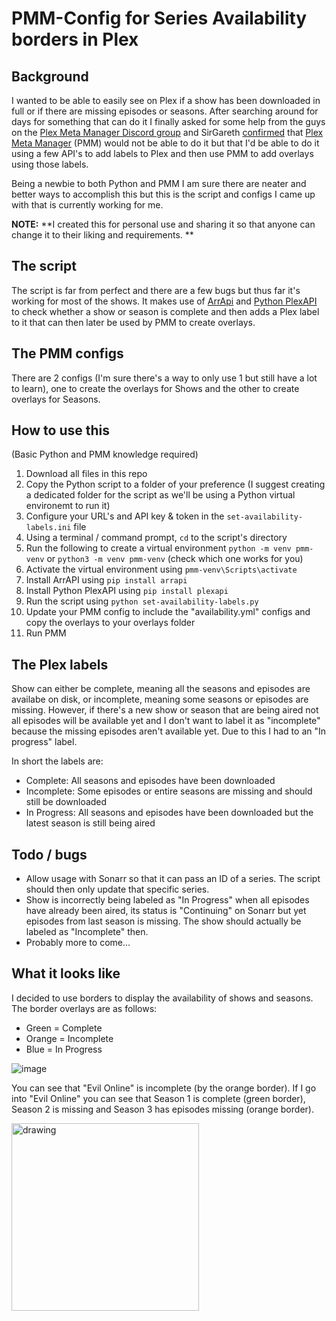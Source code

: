 # PMM-Config for Series Availability borders in Plex

## Background
I wanted to be able to easily see on Plex if a show has been downloaded in full or if there are missing episodes or seasons. After searching around for days for something that can do it I finally asked for some help from the guys on the [Plex Meta Manager Discord group](https://discord.gg/NfH6mGFuAB) and SirGareth [confirmed](https://discord.com/channels/822460010649878528/822460010649878531/1061099419153469571) that [Plex Meta Manager](https://metamanager.wiki/en/latest/index.html) (PMM) would not be able to do it but that I'd be able to do it using a few API's to add labels to Plex and then use PMM to add overlays using those labels.

Being a newbie to both Python and PMM I am sure there are neater and better ways to accomplish this but this is the script and configs I came up with that is currently working for me.  

**NOTE:** 
**I created this for personal use and sharing it so that anyone can change it to their liking and requirements. **


## The script
The script is far from perfect and there are a few bugs but thus far it's working for most of the shows. It makes use of [ArrApi](https://arrapi.metamanager.wiki/en/latest/index.html) and [Python PlexAPI](https://python-plexapi.readthedocs.io/en/latest/introduction.html) to check whether a show or season is complete and then adds a Plex label to it that can then later be used by PMM to create overlays.

## The PMM configs
There are 2 configs (I'm sure there's a way to only use 1 but still have a lot to learn), one to create the overlays for Shows and the other to create overlays for Seasons. 

## How to use this
(Basic Python and PMM knowledge required)
1. Download all files in this repo
2. Copy the Python script to a folder of your preference (I suggest creating a dedicated folder for the script as we'll be using a Python virtual environemt to run it)
3. Configure your URL's and API key & token in the `set-availability-labels.ini` file
4. Using a terminal / command prompt, `cd` to the script's directory
5. Run the following to create a virtual environment `python -m venv pmm-venv` or `python3 -m venv pmm-venv` (check which one works for you)
6. Activate the virtual environment using `pmm-venv\Scripts\activate`
7. Install ArrAPI using `pip install arrapi`
8. Install Python PlexAPI using `pip install plexapi`
9. Run the script using `python set-availability-labels.py`
10. Update your PMM config to include the "availability.yml" configs and copy the overlays to your overlays folder
11. Run PMM

## The Plex labels
Show can either be complete, meaning all the seasons and episodes are availabe on disk, or incomplete, meaning some seasons or episodes are missing.  However, if there's a new show or season that are being aired not all episodes will be available yet and I don't want to label it as "incomplete" because the missing episodes aren't available yet.  Due to this I had to an "In progress" label.

In short the labels are:
* Complete: All seasons and episodes have been downloaded
* Incomplete: Some episodes or entire seasons are missing and should still be downloaded
* In Progress: All seasons and episodes have been downloaded but the latest season is still being aired

## Todo / bugs
- Allow usage with Sonarr so that it can pass an ID of a series.  The script should then only update that specific series.
- Show is incorrectly being labeled as "In Progress" when all episodes have already been aired, its status is "Continuing" on Sonarr but yet episodes from last season is missing.  The show should actually be labeled as "Incomplete" then.
- Probably more to come...

## What it looks like
I decided to use borders to display the availability of shows and seasons.  The border overlays are as follows:
* Green = Complete
* Orange = Incomplete
* Blue = In Progress

![image](https://user-images.githubusercontent.com/10231893/211212798-9be5abac-8728-4a53-a714-565f23663623.png)

You can see that "Evil Online" is incomplete (by the orange border).  If I go into "Evil Online" you can see that Season 1 is complete (green border), Season 2 is missing and Season 3 has episodes missing (orange border).

<img src="https://user-images.githubusercontent.com/10231893/211212821-0181fa2b-9ba1-4e49-aa53-592e6ea205ac.png" alt="drawing" height="300"/>




